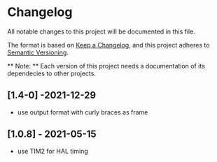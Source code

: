 # Changelog

All notable changes to this project will be documented in this file.

The format is based on [Keep a Changelog](https://keepachangelog.com/en/1.0.0/),
and this project adheres to [Semantic Versioning](https://semver.org/spec/v2.0.0.html).

** Note: **
  Each version of this project needs a documentation of its dependecies to other projects.
  
## [1.4-0] -2021-12-29

- use output format with curly braces as frame 

## [1.0.8] - 2021-05-15

- use TIM2 for HAL timing
